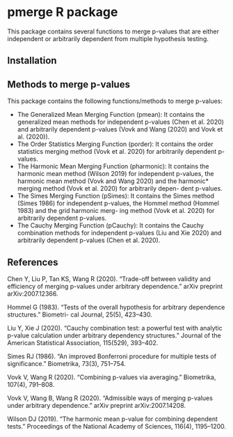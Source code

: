 # pmerge R package

This package contains several functions to merge p-values that are either independent or arbitrarily dependent from multiple hypothesis testing.

## Installation

## Methods to merge p-values
This package contains the following functions/methods to merge p-values:
* The Generalized Mean Merging Function (pmean): It contains the generalized mean methods for independent p-values (Chen et al. 2020) and arbitrarily dependent p-values (Vovk and Wang (2020) and Vovk et al. (2020)).
* The Order Statistics Merging Function (porder): It contains the order statistics merging method (Vovk et al. 2020) for arbitrarily dependent p-values.
* The Harmonic Mean Merging Function (pharmonic): It contains the harmonic mean method (Wilson 2019) for independent p-values, the harmonic mean method (Vovk and Wang 2020) and the harmonic* merging method (Vovk et al. 2020) for arbitrarily depen- dent p-values.
* The Simes Merging Function (pSimes): It contains the Simes method (Simes 1986) for independent p-values, the Hommel method (Hommel 1983) and the grid harmonic merg- ing method (Vovk et al. 2020) for arbitrarily dependent p-values.
* The Cauchy Merging Function (pCauchy): It contains the Cauchy combination methods for independent p-values (Liu and Xie 2020) and arbitrarily dependent p-values (Chen et al. 2020).
## References
Chen Y, Liu P, Tan KS, Wang R (2020). “Trade-off between validity and efficiency of merging p-values under arbitrary dependence.” arXiv preprint arXiv:2007.12366.

Hommel G (1983). “Tests of the overall hypothesis for arbitrary dependence structures.” Biometri- cal Journal, 25(5), 423–430.

Liu Y, Xie J (2020). “Cauchy combination test: a powerful test with analytic p-value calculation under arbitrary dependency structures.” Journal of the American Statistical Association, 115(529), 393–402.

Simes RJ (1986). “An improved Bonferroni procedure for multiple tests of significance.” Biometrika, 73(3), 751–754.

Vovk V, Wang R (2020). “Combining p-values via averaging.” Biometrika, 107(4), 791–808.

Vovk V, Wang B, Wang R (2020). “Admissible ways of merging p-values under arbitrary dependence.” arXiv preprint arXiv:2007.14208.

Wilson DJ (2019). “The harmonic mean p-value for combining dependent tests.” Proceedings of the National Academy of Sciences, 116(4), 1195–1200.
